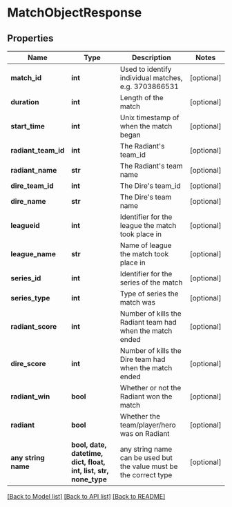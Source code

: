 # MatchObjectResponse


## Properties
Name | Type | Description | Notes
------------ | ------------- | ------------- | -------------
**match_id** | **int** | Used to identify individual matches, e.g. 3703866531 | [optional] 
**duration** | **int** | Length of the match | [optional] 
**start_time** | **int** | Unix timestamp of when the match began | [optional] 
**radiant_team_id** | **int** | The Radiant&#39;s team_id | [optional] 
**radiant_name** | **str** | The Radiant&#39;s team name | [optional] 
**dire_team_id** | **int** | The Dire&#39;s team_id | [optional] 
**dire_name** | **str** | The Dire&#39;s team name | [optional] 
**leagueid** | **int** | Identifier for the league the match took place in | [optional] 
**league_name** | **str** | Name of league the match took place in | [optional] 
**series_id** | **int** | Identifier for the series of the match | [optional] 
**series_type** | **int** | Type of series the match was | [optional] 
**radiant_score** | **int** | Number of kills the Radiant team had when the match ended | [optional] 
**dire_score** | **int** | Number of kills the Dire team had when the match ended | [optional] 
**radiant_win** | **bool** | Whether or not the Radiant won the match | [optional] 
**radiant** | **bool** | Whether the team/player/hero was on Radiant | [optional] 
**any string name** | **bool, date, datetime, dict, float, int, list, str, none_type** | any string name can be used but the value must be the correct type | [optional]

[[Back to Model list]](../README.md#documentation-for-models) [[Back to API list]](../README.md#documentation-for-api-endpoints) [[Back to README]](../README.md)



